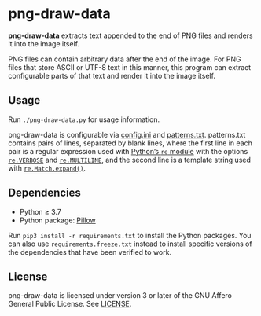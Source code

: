 png-draw-data
=============

**png-draw-data** extracts text appended to the end of PNG files and renders it
into the image itself.

PNG files can contain arbitrary data after the end of the image. For PNG files
that store ASCII or UTF-8 text in this manner, this program can extract
configurable parts of that text and render it into the image itself.

Usage
-----

Run `./png-draw-data.py` for usage information.

png-draw-data is configurable via [config.ini](config.ini) and
[patterns.txt](patterns.txt). patterns.txt contains pairs of lines, separated
by blank lines, where the first line in each pair is a regular expression used
with [Python’s `re` module][re] with the options [`re.VERBOSE`] and
[`re.MULTILINE`], and the second line is a template string used with
[`re.Match.expand()`][expand].

[re]: https://docs.python.org/3/library/re.html
[`re.VERBOSE`]: https://docs.python.org/3/library/re.html#re.VERBOSE
[`re.MULTILINE`]: https://docs.python.org/3/library/re.html#re.MULTILINE
[expand]: https://docs.python.org/3/library/re.html#re.Match.expand

Dependencies
------------

* Python ≥ 3.7
* Python package: [Pillow]

Run `pip3 install -r requirements.txt` to install the Python packages. You can
also use `requirements.freeze.txt` instead to install specific versions of the
dependencies that have been verified to work.

[Pillow]: https://pypi.org/project/Pillow

License
-------

png-draw-data is licensed under version 3 or later of the GNU Affero General
Public License. See [LICENSE](LICENSE).
